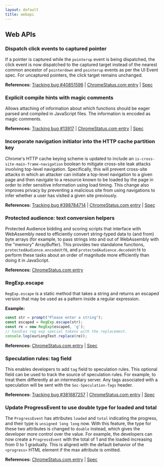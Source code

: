 ```yaml
---
layout: default
title: webapi
---
```


## Web APIs

### Dispatch click events to captured pointer

If a pointer is captured while the `pointerup` event is being dispatched, the click event is now dispatched to the captured target instead of the nearest common ancestor of `pointerdown` and `pointerup` events as per the UI Event spec. For uncaptured pointers, the click target remains unchanged.

**References:** [Tracking bug #40851596](https://bugs.chromium.org/p/chromium/issues/detail?id=40851596) | [ChromeStatus.com entry](https://chromestatus.com/feature/5045063816396800) | [Spec](https://w3c.github.io/uievents/#event-type-click)

### Explicit compile hints with magic comments

Allows attaching of information about which functions should be eager parsed and compiled in JavaScript files. The information is encoded as magic comments.

**References:** [Tracking bug #13917](https://bugs.chromium.org/p/chromium/issues/detail?id=13917) | [ChromeStatus.com entry](https://chromestatus.com/feature/5047772830048256) | [Spec](https://github.com/v8/v8/wiki/Design-Elements#compile-hints)

### Incorporate navigation initiator into the HTTP cache partition key

Chrome's HTTP cache keying scheme is updated to include an `is-cross-site-main-frame-navigation` boolean to mitigate cross-site leak attacks involving top-level navigation. Specifically, this will prevent cross-site attacks in which an attacker can initiate a top-level navigation to a given page and then navigate to a resource known to be loaded by the page in order to infer sensitive information using load timing. This change also improves privacy by preventing a malicious site from using navigations to infer whether a user has visited a given site previously.

**References:** [Tracking bug #398784714](https://bugs.chromium.org/p/chromium/issues/detail?id=398784714) | [ChromeStatus.com entry](https://chromestatus.com/feature/5108419906535424) | [Spec](https://httpwg.org/specs/rfc9110.html#caching)

### Protected audience: text conversion helpers

Protected Audience bidding and scoring scripts that interface with WebAssembly need to efficiently convert string-typed data to (and from) byte arrays (for example, to pass strings into and out of WebAssembly with the "memory" ArrayBuffer). This provides two standalone functions, `protectedAudience.encodeUtf8`, and `protectedAudience.decodeUtf8` to perform these tasks about an order of magnitude more efficiently than doing it in JavaScript.

**References:** [ChromeStatus.com entry](https://chromestatus.com/feature/5099738574602240)

### RegExp.escape

`RegExp.escape` is a static method that takes a string and returns an escaped version that may be used as a pattern inside a regular expression.

**Example:**

```javascript
const str = prompt("Please enter a string");
const escaped = RegExp.escape(str);
const re = new RegExp(escaped, 'g');
// handles reg exp special tokens with the replacement.
console.log(ourLongText.replace(re));
```

**References:** [ChromeStatus.com entry](https://chromestatus.com/feature/5074350768316416) | [Spec](https://tc39.es/proposal-regex-escaping/)

### Speculation rules: tag field

This enables developers to add `tag` field to speculation rules. This optional field can be used to track the source of speculation rules. For example, to treat them differently at an intermediary server. Any tags associated with a speculation will be sent with the `Sec-Speculation-Tags` header.

**References:** [Tracking bug #381687257](https://bugs.chromium.org/p/chromium/issues/detail?id=381687257) | [ChromeStatus.com entry](https://chromestatus.com/feature/5100969695576064) | [Spec](https://wicg.github.io/nav-speculation/speculation-rules.html#speculation-rule-tag)

### Update ProgressEvent to use double type for loaded and total

The `ProgressEvent` has attributes `loaded` and `total` indicating the progress, and their type is `unsigned long long` now. With this feature, the type for these two attributes is changed to `double` instead, which gives the developer more control over the value. For example, the developers can now create a `ProgressEvent` with the total of 1 and the loaded increasing from 0 to 1 gradually. This is aligned with the default behavior of the `<progress>` HTML element if the max attribute is omitted.

**References:** [ChromeStatus.com entry](https://chromestatus.com/feature/5084700244254720) | [Spec](https://xhr.spec.whatwg.org/#interface-progressevent)
